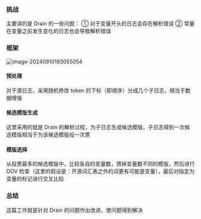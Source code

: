 ### 挑战

主要讲的是 Drain 的一些问题：
① 对于变量开头的日志会存在解析错误
② 常量在变量之前发生变化的日志也会导致解析错误

### 框架

![image-20240910193055054](https://gitee.com/mianmann/drawing-bed-warehouse/raw/master/img/image-20240910193055054.png)

#### 预处理

对于源日志，采用随机修改 token 的下标（即顺序）分成几个子日志，相当于数据增强

#### 候选模版生成

这里采用的就是 Drain 的解析过程，为子日志生成候选模版，子日志得到一次候选模版相当于为该候选模版投一次票

#### 模版选择

从投票最多的候选模版中，比较各自的变量数，筛掉变量数不同的模版，然后进行 OOV 检查（这里的假设是：开源词汇表之外的词更有可能是变量），最后对指定为变量的标记进行交叉比较

### 总结

这篇工作就是针对 Drain 的问题作出改进，使问题得到解决